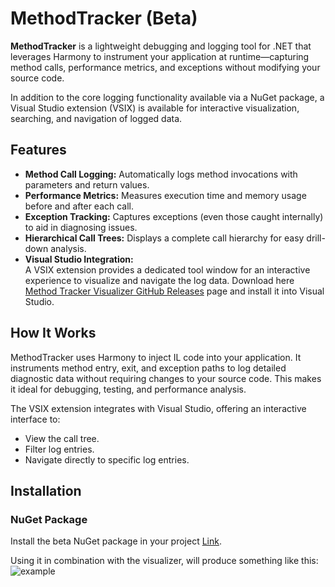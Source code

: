 # MethodTracker (Beta)

**MethodTracker** is a lightweight debugging and logging tool for .NET that leverages Harmony to instrument your application at runtime—capturing method calls, performance metrics, and exceptions without modifying your source code.

In addition to the core logging functionality available via a NuGet package, a Visual Studio extension (VSIX) is available for interactive visualization, searching, and navigation of logged data.

## Features

- **Method Call Logging:** Automatically logs method invocations with parameters and return values.
- **Performance Metrics:** Measures execution time and memory usage before and after each call.
- **Exception Tracking:** Captures exceptions (even those caught internally) to aid in diagnosing issues.
- **Hierarchical Call Trees:** Displays a complete call hierarchy for easy drill-down analysis.
- **Visual Studio Integration:**  
  A VSIX extension provides a dedicated tool window for an interactive experience to visualize and navigate the log data.
  Download here [Method Tracker Visualizer GitHub Releases](https://marketplace.visualstudio.com/items?itemName=MirkoSangrigoli.MethodTrackerVisualizer) page and install it into Visual Studio.

## How It Works

MethodTracker uses Harmony to inject IL code into your application. It instruments method entry, exit, and exception paths to log detailed diagnostic data without requiring changes to your source code. This makes it ideal for debugging, testing, and performance analysis.

The VSIX extension integrates with Visual Studio, offering an interactive interface to:
- View the call tree.
- Filter log entries.
- Navigate directly to specific log entries.

## Installation

### NuGet Package

Install the beta NuGet package in your project [Link](https://www.nuget.org/packages/MethodTrackerTool/).

Using it in combination with the visualizer, will produce something like this:
![example](https://github.com/user-attachments/assets/09f19d5f-d202-42dc-a2e4-9c63965e9fb7)
